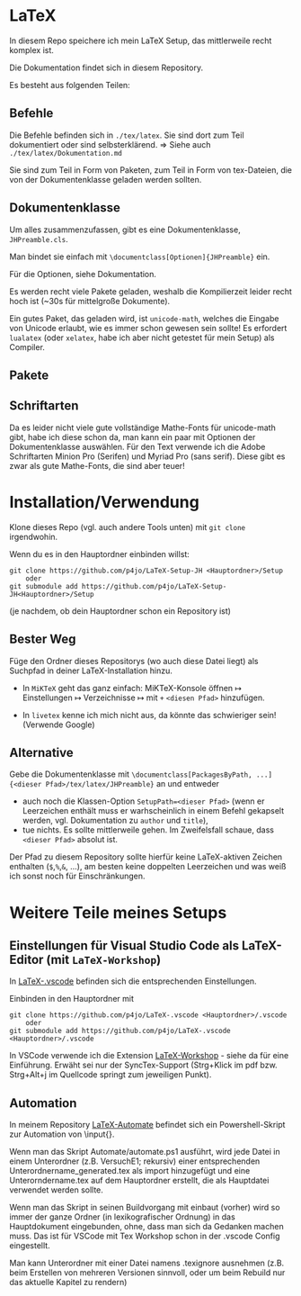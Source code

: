 # LaTeX

In diesem Repo speichere ich mein LaTeX Setup, das mittlerweile recht komplex ist. 

Die Dokumentation findet sich in diesem Repository.

Es besteht aus folgenden Teilen:

 
## Befehle
Die Befehle befinden sich in `./tex/latex`. Sie sind dort zum Teil dokumentiert oder sind selbsterklärend.
=> Siehe auch `./tex/latex/Dokumentation.md`


Sie sind zum Teil in Form von Paketen, zum Teil in Form von tex-Dateien, die von der Dokumentenklasse geladen werden sollten.



## Dokumentenklasse
Um alles zusammenzufassen, gibt es eine Dokumentenklasse, `JHPreamble.cls`. 

Man bindet sie einfach mit `\documentclass[Optionen]{JHPreamble}` ein.

Für die Optionen, siehe Dokumentation.

Es werden recht viele Pakete geladen, weshalb die Kompilierzeit leider recht hoch ist (~30s für mittelgroße Dokumente).

Ein gutes Paket, das geladen wird, ist `unicode-math`, welches die Eingabe von Unicode erlaubt, wie es immer schon gewesen sein sollte! Es erfordert `lualatex` (oder `xelatex`, habe ich aber nicht getestet für mein Setup) als Compiler.

## Pakete


## Schriftarten
Da es leider nicht viele gute vollständige Mathe-Fonts für unicode-math gibt, habe ich diese schon da, man kann ein paar mit Optionen der Dokumentenklasse auswählen. 
Für den Text verwende ich die Adobe Schriftarten Minion Pro (Serifen) und Myriad Pro (sans serif). Diese gibt es zwar als gute Mathe-Fonts, die sind aber teuer!

# Installation/Verwendung

Klone dieses Repo (vgl. auch andere Tools unten) mit `git clone` irgendwohin.

Wenn du es in den Hauptordner einbinden willst:
```
git clone https://github.com/p4jo/LaTeX-Setup-JH <Hauptordner>/Setup
    oder
git submodule add https://github.com/p4jo/LaTeX-Setup-JH<Hauptordner>/Setup
```
(je nachdem, ob dein Hauptordner schon ein Repository ist)

## Bester Weg

Füge den Ordner dieses Repositorys (wo auch diese Datei liegt) als Suchpfad in deiner LaTeX-Installation hinzu.

* In `MiKTeX` geht das ganz einfach: MiKTeX-Konsole öffnen ↦ Einstellungen ↦ Verzeichnisse ↦ mit `+` `<diesen Pfad>` hinzufügen. 

* In `livetex` kenne ich mich nicht aus, da könnte das schwieriger sein! (Verwende Google)

## Alternative
Gebe die Dokumentenklasse mit `\documentclass[PackagesByPath, ...]{<dieser Pfad>/tex/latex/JHPreamble}` an und entweder 
* auch noch die Klassen-Option `SetupPath=<dieser Pfad>` (wenn er Leerzeichen enthält muss er warhscheinlich in einem Befehl gekapselt werden, vgl. Dokumentation zu `author` und `title`),
* tue nichts. Es sollte mittlerweile gehen. Im Zweifelsfall schaue, dass `<dieser Pfad>` absolut ist.

Der Pfad zu diesem Repository sollte hierfür keine LaTeX-aktiven Zeichen enthalten (`$`,`%`,`&`, ...), am besten keine doppelten Leerzeichen und was weiß ich sonst noch für Einschränkungen. 

# Weitere Teile meines Setups

## Einstellungen für Visual Studio Code als LaTeX-Editor (mit `LaTeX-Workshop`)

In [LaTeX-.vscode](https://github.com/p4jo/LaTeX-.vscode) befinden sich die entsprechenden Einstellungen. 

Einbinden in den Hauptordner mit 
```
git clone https://github.com/p4jo/LaTeX-.vscode <Hauptordner>/.vscode
    oder
git submodule add https://github.com/p4jo/LaTeX-.vscode <Hauptordner>/.vscode
```

In VSCode verwende ich die Extension [LaTeX-Workshop](https://github.com/James-Yu/LaTeX-Workshop) - siehe da für eine Einführung. Erwäht sei nur der SyncTex-Support (Strg+Klick im pdf bzw. Strg+Alt+j im Quellcode springt zum jeweiligen Punkt).
 
## Automation
In meinem Repository [LaTeX-Automate](https://github.com/p4jo/LaTeX-Automate.git) befindet sich ein Powershell-Skript zur Automation von \input{}.

Wenn man das Skript Automate/automate.ps1 ausführt, wird jede Datei in einem Unterordner (z.B. VersuchE1; rekursiv) einer entsprechenden Unterordnername_generated.tex als import hinzugefügt und eine Unterorndername.tex auf dem Hauptordner erstellt, die als Hauptdatei verwendet werden sollte. 

Wenn man das Skript in seinen Buildvorgang mit einbaut (vorher) wird so immer der ganze Ordner (in lexikografischer Ordnung) in das Hauptdokument eingebunden, ohne, dass man sich da Gedanken machen muss. Das ist für VSCode mit Tex Workshop schon in der .vscode Config eingestellt.

Man kann Unterordner mit einer Datei namens .texignore ausnehmen (z.B. beim Erstellen von mehreren Versionen sinnvoll, oder um beim Rebuild nur das aktuelle Kapitel zu rendern)
